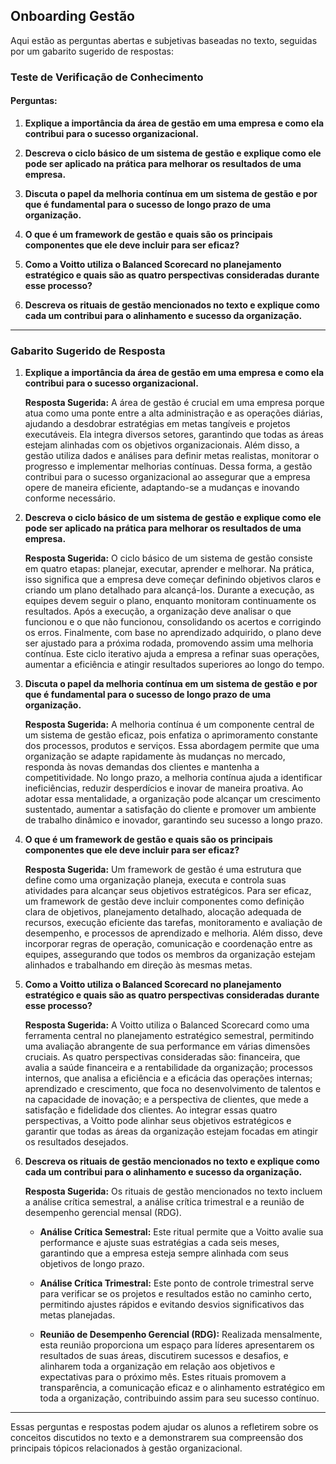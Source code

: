 ## Onboarding Gestão

Aqui estão as perguntas abertas e subjetivas baseadas no texto, seguidas por um gabarito sugerido de respostas:

### **Teste de Verificação de Conhecimento**

#### **Perguntas:**

1. **Explique a importância da área de gestão em uma empresa e como ela contribui para o sucesso organizacional.**
   
2. **Descreva o ciclo básico de um sistema de gestão e explique como ele pode ser aplicado na prática para melhorar os resultados de uma empresa.**

3. **Discuta o papel da melhoria contínua em um sistema de gestão e por que é fundamental para o sucesso de longo prazo de uma organização.**

4. **O que é um framework de gestão e quais são os principais componentes que ele deve incluir para ser eficaz?**

5. **Como a Voitto utiliza o Balanced Scorecard no planejamento estratégico e quais são as quatro perspectivas consideradas durante esse processo?**

6. **Descreva os rituais de gestão mencionados no texto e explique como cada um contribui para o alinhamento e sucesso da organização.**

---

### **Gabarito Sugerido de Resposta**

1. **Explique a importância da área de gestão em uma empresa e como ela contribui para o sucesso organizacional.**
   
   **Resposta Sugerida:**
   A área de gestão é crucial em uma empresa porque atua como uma ponte entre a alta administração e as operações diárias, ajudando a desdobrar estratégias em metas tangíveis e projetos executáveis. Ela integra diversos setores, garantindo que todas as áreas estejam alinhadas com os objetivos organizacionais. Além disso, a gestão utiliza dados e análises para definir metas realistas, monitorar o progresso e implementar melhorias contínuas. Dessa forma, a gestão contribui para o sucesso organizacional ao assegurar que a empresa opere de maneira eficiente, adaptando-se a mudanças e inovando conforme necessário.

2. **Descreva o ciclo básico de um sistema de gestão e explique como ele pode ser aplicado na prática para melhorar os resultados de uma empresa.**

   **Resposta Sugerida:**
   O ciclo básico de um sistema de gestão consiste em quatro etapas: planejar, executar, aprender e melhorar. Na prática, isso significa que a empresa deve começar definindo objetivos claros e criando um plano detalhado para alcançá-los. Durante a execução, as equipes devem seguir o plano, enquanto monitoram continuamente os resultados. Após a execução, a organização deve analisar o que funcionou e o que não funcionou, consolidando os acertos e corrigindo os erros. Finalmente, com base no aprendizado adquirido, o plano deve ser ajustado para a próxima rodada, promovendo assim uma melhoria contínua. Este ciclo iterativo ajuda a empresa a refinar suas operações, aumentar a eficiência e atingir resultados superiores ao longo do tempo.

3. **Discuta o papel da melhoria contínua em um sistema de gestão e por que é fundamental para o sucesso de longo prazo de uma organização.**

   **Resposta Sugerida:**
   A melhoria contínua é um componente central de um sistema de gestão eficaz, pois enfatiza o aprimoramento constante dos processos, produtos e serviços. Essa abordagem permite que uma organização se adapte rapidamente às mudanças no mercado, responda às novas demandas dos clientes e mantenha a competitividade. No longo prazo, a melhoria contínua ajuda a identificar ineficiências, reduzir desperdícios e inovar de maneira proativa. Ao adotar essa mentalidade, a organização pode alcançar um crescimento sustentado, aumentar a satisfação do cliente e promover um ambiente de trabalho dinâmico e inovador, garantindo seu sucesso a longo prazo.

4. **O que é um framework de gestão e quais são os principais componentes que ele deve incluir para ser eficaz?**

   **Resposta Sugerida:**
   Um framework de gestão é uma estrutura que define como uma organização planeja, executa e controla suas atividades para alcançar seus objetivos estratégicos. Para ser eficaz, um framework de gestão deve incluir componentes como definição clara de objetivos, planejamento detalhado, alocação adequada de recursos, execução eficiente das tarefas, monitoramento e avaliação de desempenho, e processos de aprendizado e melhoria. Além disso, deve incorporar regras de operação, comunicação e coordenação entre as equipes, assegurando que todos os membros da organização estejam alinhados e trabalhando em direção às mesmas metas.

5. **Como a Voitto utiliza o Balanced Scorecard no planejamento estratégico e quais são as quatro perspectivas consideradas durante esse processo?**

   **Resposta Sugerida:**
   A Voitto utiliza o Balanced Scorecard como uma ferramenta central no planejamento estratégico semestral, permitindo uma avaliação abrangente de sua performance em várias dimensões cruciais. As quatro perspectivas consideradas são: financeira, que avalia a saúde financeira e a rentabilidade da organização; processos internos, que analisa a eficiência e a eficácia das operações internas; aprendizado e crescimento, que foca no desenvolvimento de talentos e na capacidade de inovação; e a perspectiva de clientes, que mede a satisfação e fidelidade dos clientes. Ao integrar essas quatro perspectivas, a Voitto pode alinhar seus objetivos estratégicos e garantir que todas as áreas da organização estejam focadas em atingir os resultados desejados.

6. **Descreva os rituais de gestão mencionados no texto e explique como cada um contribui para o alinhamento e sucesso da organização.**

   **Resposta Sugerida:**
   Os rituais de gestão mencionados no texto incluem a análise crítica semestral, a análise crítica trimestral e a reunião de desempenho gerencial mensal (RDG). 

   - **Análise Crítica Semestral:** Este ritual permite que a Voitto avalie sua performance e ajuste suas estratégias a cada seis meses, garantindo que a empresa esteja sempre alinhada com seus objetivos de longo prazo.
   
   - **Análise Crítica Trimestral:** Este ponto de controle trimestral serve para verificar se os projetos e resultados estão no caminho certo, permitindo ajustes rápidos e evitando desvios significativos das metas planejadas.
   
   - **Reunião de Desempenho Gerencial (RDG):** Realizada mensalmente, esta reunião proporciona um espaço para líderes apresentarem os resultados de suas áreas, discutirem sucessos e desafios, e alinharem toda a organização em relação aos objetivos e expectativas para o próximo mês. Estes rituais promovem a transparência, a comunicação eficaz e o alinhamento estratégico em toda a organização, contribuindo assim para seu sucesso contínuo.

---

Essas perguntas e respostas podem ajudar os alunos a refletirem sobre os conceitos discutidos no texto e a demonstrarem sua compreensão dos principais tópicos relacionados à gestão organizacional.
